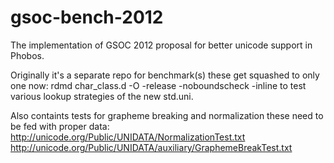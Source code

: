 gsoc-bench-2012
===============

The implementation of GSOC 2012 proposal 
for better unicode support in Phobos.

Originally it's a separate repo for benchmark(s)
these get squashed to only one now:
  rdmd char_class.d -O -release -noboundscheck -inline <files> 
to test various lookup strategies of the new std.uni.

Also containts tests for grapheme breaking and normalization these need 
to be fed with proper data: 
http://unicode.org/Public/UNIDATA/NormalizationTest.txt
http://unicode.org/Public/UNIDATA/auxiliary/GraphemeBreakTest.txt




